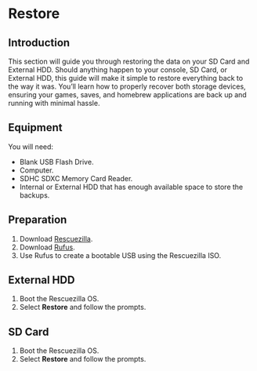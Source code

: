 # Restore

## Introduction

This section will guide you through restoring the data on your SD Card and External HDD. Should anything happen to your console, SD Card, or External HDD, this guide will make it simple to restore everything back to the way it was. You’ll learn how to properly recover both storage devices, ensuring your games, saves, and homebrew applications are back up and running with minimal hassle.

## Equipment

You will need:

* Blank USB Flash Drive.
* Computer.
* SDHC SDXC Memory Card Reader.
* Internal or External HDD that has enough available space to store the backups.

## Preparation

1. Download [Rescuezilla](https://github.com/rescuezilla/rescuezilla/releases/download/2.5.1/rescuezilla-2.5.1-64bit.noble.iso).
2. Download [Rufus](https://github.com/pbatard/rufus/releases/download/v4.5/rufus-4.5.exe).
3. Use Rufus to create a bootable USB using the Rescuezilla ISO.

## External HDD

1. Boot the Rescuezilla OS.
2. Select **Restore** and follow the prompts.

## SD Card

1. Boot the Rescuezilla OS.
2. Select **Restore** and follow the prompts.
